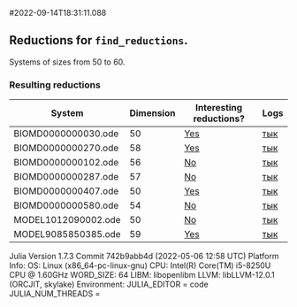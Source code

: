 #2022-09-14T18:31:11.088

## Reductions for `find_reductions`.
Systems of sizes from 50 to 60.

### Resulting reductions
| System | Dimension | Interesting reductions? | Logs |
| ------ | --------- | ----------------------- | ---- |
| BIOMD0000000030.ode | 50| [Yes](https://github.com/x3042/Exact-reduction-of-ODE-systems/tree/main/benchmark/experiment_3/data/BIOMD0000000030.ode.jl)| [тык](https://github.com/x3042/Exact-reduction-of-ODE-systems/tree/main/benchmark/experiment_3/data/BIOMD0000000030.ode.log) |
| BIOMD0000000270.ode | 58| [Yes](https://github.com/x3042/Exact-reduction-of-ODE-systems/tree/main/benchmark/experiment_3/data/BIOMD0000000270.ode.jl)| [тык](https://github.com/x3042/Exact-reduction-of-ODE-systems/tree/main/benchmark/experiment_3/data/BIOMD0000000270.ode.log) |
| BIOMD0000000102.ode | 56| [No](https://github.com/x3042/Exact-reduction-of-ODE-systems/tree/main/benchmark/experiment_3/data/BIOMD0000000102.ode.jl)| [тык](https://github.com/x3042/Exact-reduction-of-ODE-systems/tree/main/benchmark/experiment_3/data/BIOMD0000000102.ode.log) |
| BIOMD0000000287.ode | 57| [No](https://github.com/x3042/Exact-reduction-of-ODE-systems/tree/main/benchmark/experiment_3/data/BIOMD0000000287.ode.jl)| [тык](https://github.com/x3042/Exact-reduction-of-ODE-systems/tree/main/benchmark/experiment_3/data/BIOMD0000000287.ode.log) |
| BIOMD0000000407.ode | 50| [Yes](https://github.com/x3042/Exact-reduction-of-ODE-systems/tree/main/benchmark/experiment_3/data/BIOMD0000000407.ode.jl)| [тык](https://github.com/x3042/Exact-reduction-of-ODE-systems/tree/main/benchmark/experiment_3/data/BIOMD0000000407.ode.log) |
| BIOMD0000000580.ode | 54| [No](https://github.com/x3042/Exact-reduction-of-ODE-systems/tree/main/benchmark/experiment_3/data/BIOMD0000000580.ode.jl)| [тык](https://github.com/x3042/Exact-reduction-of-ODE-systems/tree/main/benchmark/experiment_3/data/BIOMD0000000580.ode.log) |
| MODEL1012090002.ode | 50| [No](https://github.com/x3042/Exact-reduction-of-ODE-systems/tree/main/benchmark/experiment_3/data/MODEL1012090002.ode.jl)| [тык](https://github.com/x3042/Exact-reduction-of-ODE-systems/tree/main/benchmark/experiment_3/data/MODEL1012090002.ode.log) |
| MODEL9085850385.ode | 59| [Yes](https://github.com/x3042/Exact-reduction-of-ODE-systems/tree/main/benchmark/experiment_3/data/MODEL9085850385.ode.jl)| [тык](https://github.com/x3042/Exact-reduction-of-ODE-systems/tree/main/benchmark/experiment_3/data/MODEL9085850385.ode.log) |

Julia Version 1.7.3
Commit 742b9abb4d (2022-05-06 12:58 UTC)
Platform Info:
  OS: Linux (x86_64-pc-linux-gnu)
  CPU: Intel(R) Core(TM) i5-8250U CPU @ 1.60GHz
  WORD_SIZE: 64
  LIBM: libopenlibm
  LLVM: libLLVM-12.0.1 (ORCJIT, skylake)
Environment:
  JULIA_EDITOR = code
  JULIA_NUM_THREADS = 


